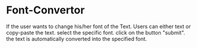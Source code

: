 # Font-Convertor
If the user wants to change his/her font of the Text.
Users can either text or copy-paste the text.
select the specific font.
click on the button "submit".
the text is automatically converted into the specified font.
